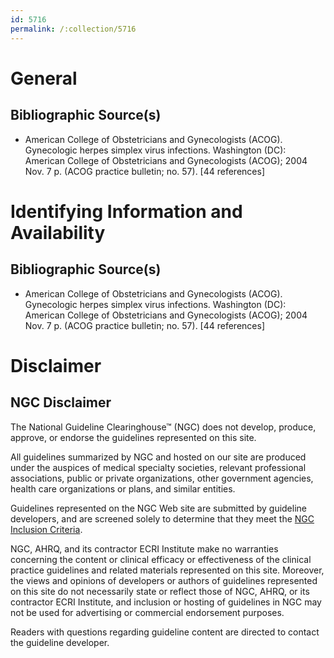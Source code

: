 ```yaml
---
id: 5716
permalink: /:collection/5716
---
```


# General

## Bibliographic Source(s)

- American College of Obstetricians and Gynecologists (ACOG). Gynecologic herpes simplex virus infections. Washington (DC): American College of Obstetricians and Gynecologists (ACOG); 2004 Nov. 7 p. (ACOG practice bulletin; no. 57). [44 references]

# Identifying Information and Availability

## Bibliographic Source(s)

- American College of Obstetricians and Gynecologists (ACOG). Gynecologic herpes simplex virus infections. Washington (DC): American College of Obstetricians and Gynecologists (ACOG); 2004 Nov. 7 p. (ACOG practice bulletin; no. 57). [44 references]

# Disclaimer

## NGC Disclaimer

The National Guideline Clearinghouse™ (NGC) does not develop, produce, approve, or endorse the guidelines represented on this site.

All guidelines summarized by NGC and hosted on our site are produced under the auspices of medical specialty societies, relevant professional associations, public or private organizations, other government agencies, health care organizations or plans, and similar entities.

Guidelines represented on the NGC Web site are submitted by guideline developers, and are screened solely to determine that they meet the [NGC Inclusion Criteria](/help-and-about/summaries/inclusion-criteria).

NGC, AHRQ, and its contractor ECRI Institute make no warranties concerning the content or clinical efficacy or effectiveness of the clinical practice guidelines and related materials represented on this site. Moreover, the views and opinions of developers or authors of guidelines represented on this site do not necessarily state or reflect those of NGC, AHRQ, or its contractor ECRI Institute, and inclusion or hosting of guidelines in NGC may not be used for advertising or commercial endorsement purposes.

Readers with questions regarding guideline content are directed to contact the guideline developer.

